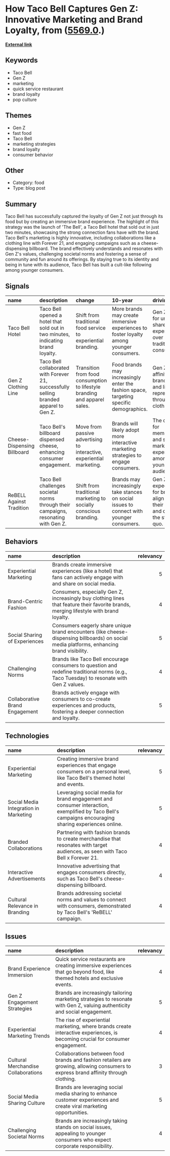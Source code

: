 # __How Taco Bell Captures Gen Z: Innovative Marketing and Brand Loyalty__, from ([5569.0](https://kghosh.substack.com/p/5569.0).)

__[External link](https://www.genzinsights.com/crazy-shenanigans-or-crazy-smart-marketing-how-taco-bell-attracts-gen-z)__



## Keywords

* Taco Bell
* Gen Z
* marketing
* quick service restaurant
* brand loyalty
* pop culture

## Themes

* Gen Z
* fast food
* Taco Bell
* marketing strategies
* brand loyalty
* consumer behavior

## Other

* Category: food
* Type: blog post

## Summary

Taco Bell has successfully captured the loyalty of Gen Z not just through its food but by creating an immersive brand experience. The highlight of this strategy was the launch of 'The Bell', a Taco Bell hotel that sold out in just two minutes, showcasing the strong connection fans have with the brand. Taco Bell's marketing is highly innovative, including collaborations like a clothing line with Forever 21, and engaging campaigns such as a cheese-dispensing billboard. The brand effectively understands and resonates with Gen Z's values, challenging societal norms and fostering a sense of community and fun around its offerings. By staying true to its identity and being in tune with its audience, Taco Bell has built a cult-like following among younger consumers.

## Signals

| name                        | description                                                                            | change                                                                    | 10-year                                                                                  | driving-force                                                                           |   relevancy |
|:----------------------------|:---------------------------------------------------------------------------------------|:--------------------------------------------------------------------------|:-----------------------------------------------------------------------------------------|:----------------------------------------------------------------------------------------|------------:|
| Taco Bell Hotel             | Taco Bell opened a hotel that sold out in two minutes, indicating brand loyalty.       | Shift from traditional food service to experiential branding.             | More brands may create immersive experiences to foster loyalty among younger consumers.  | Gen Z's desire for unique, shareable experiences over traditional consumption.          |           5 |
| Gen Z Clothing Line         | Taco Bell collaborated with Forever 21, successfully selling branded apparel to Gen Z. | Transition from food consumption to lifestyle branding and apparel sales. | Food brands may increasingly enter the fashion space, targeting specific demographics.   | Gen Z's affinity for brand identity and lifestyle representation through clothing.      |           4 |
| Cheese-Dispensing Billboard | Taco Bell's billboard dispensed cheese, enhancing consumer engagement.                 | Move from passive advertising to interactive, experiential marketing.     | Brands will likely adopt more interactive marketing strategies to engage consumers.      | The demand for memorable and shareable marketing experiences among younger audiences.   |           4 |
| ReBELL Against Tradition    | Taco Bell challenges societal norms through their campaigns, resonating with Gen Z.    | Shift from traditional marketing to socially conscious branding.          | Brands may increasingly take stances on social issues to connect with younger consumers. | Gen Z's expectation for brands to align with their values and challenge the status quo. |           5 |

## Behaviors

| name                           | description                                                                                                                                |   relevancy |
|:-------------------------------|:-------------------------------------------------------------------------------------------------------------------------------------------|------------:|
| Experiential Marketing         | Brands create immersive experiences (like a hotel) that fans can actively engage with and share on social media.                           |           5 |
| Brand-Centric Fashion          | Consumers, especially Gen Z, increasingly buy clothing lines that feature their favorite brands, merging lifestyle with brand loyalty.     |           4 |
| Social Sharing of Experiences  | Consumers eagerly share unique brand encounters (like cheese-dispensing billboards) on social media platforms, enhancing brand visibility. |           5 |
| Challenging Norms              | Brands like Taco Bell encourage consumers to question and redefine traditional norms (e.g., Taco Tuesday) to resonate with Gen Z values.   |           4 |
| Collaborative Brand Engagement | Brands actively engage with consumers to co-create experiences and products, fostering a deeper connection and loyalty.                    |           5 |

## Technologies

| name                                  | description                                                                                                                                         |   relevancy |
|:--------------------------------------|:----------------------------------------------------------------------------------------------------------------------------------------------------|------------:|
| Experiential Marketing                | Creating immersive brand experiences that engage consumers on a personal level, like Taco Bell's themed hotel and events.                           |           5 |
| Social Media Integration in Marketing | Leveraging social media for brand engagement and consumer interaction, exemplified by Taco Bell's campaigns encouraging sharing experiences online. |           5 |
| Branded Collaborations                | Partnering with fashion brands to create merchandise that resonates with target audiences, as seen with Taco Bell x Forever 21.                     |           4 |
| Interactive Advertisements            | Innovative advertising that engages consumers directly, such as Taco Bell's cheese-dispensing billboard.                                            |           4 |
| Cultural Relevance in Branding        | Brands addressing societal norms and values to connect with consumers, demonstrated by Taco Bell's 'ReBELL' campaign.                               |           4 |

## Issues

| name                                | description                                                                                                                          |   relevancy |
|:------------------------------------|:-------------------------------------------------------------------------------------------------------------------------------------|------------:|
| Brand Experience Immersion          | Quick service restaurants are creating immersive experiences that go beyond food, like themed hotels and exclusive events.           |           4 |
| Gen Z Engagement Strategies         | Brands are increasingly tailoring marketing strategies to resonate with Gen Z, valuing authenticity and social engagement.           |           5 |
| Experiential Marketing Trends       | The rise of experiential marketing, where brands create interactive experiences, is becoming crucial for consumer engagement.        |           4 |
| Cultural Merchandise Collaborations | Collaborations between food brands and fashion retailers are growing, allowing consumers to express brand affinity through clothing. |           3 |
| Social Media Sharing Culture        | Brands are leveraging social media sharing to enhance customer experiences and create viral marketing opportunities.                 |           5 |
| Challenging Societal Norms          | Brands are increasingly taking stands on social issues, appealing to younger consumers who expect corporate responsibility.          |           4 |